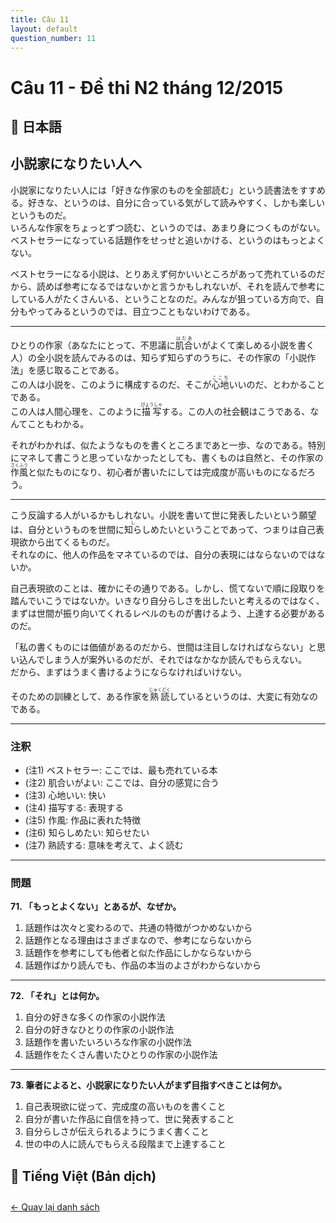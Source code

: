 ```yaml
---
title: Câu 11
layout: default
question_number: 11
---
```


# Câu 11 - Đề thi N2 tháng 12/2015
## 📖 日本語
## 小説家になりたい人へ

小説家になりたい人には「好きな作家のものを全部読む」という読書法をすすめる。好きな、というのは、自分に合っている気がして読みやすく、しかも楽しいというものだ。  
いろんな作家をちょっとずつ読む、というのでは、あまり身につくものがない。ベストセラーになっている話題作をせっせと追いかける、というのはもっとよくない。  

ベストセラーになる小説は、とりあえず何かいいところがあって売れているのだから、読めば参考になるではないかと言うかもしれないが、それを読んで参考にしている人がたくさんいる、ということなのだ。みんなが狙っている方向で、自分もやってみるというのでは、目立つこともないわけである。

---

ひとりの作家（あなたにとって、不思議に<ruby>肌合<rt>はだあ</rt></ruby>いがよくて楽しめる小説を書く人）の全小説を読んでみるのは、知らず知らずのうちに、その作家の「小説作法」を感じ取ることである。  
この人は小説を、このように構成するのだ、そこが<ruby>心地<rt>ここち</rt></ruby>いいのだ、とわかることである。  
この人は人間心理を、このように<ruby>描写<rt>びょうしゃ</rt></ruby>する。この人の社会観はこうである、なんてこともわかる。  

それがわかれば、似たようなものを書くところまであと一歩、なのである。特別にマネして書こうと思っていなかったとしても、書くものは自然と、その作家の<ruby>作風<rt>さくふう</rt></ruby>と似たものになり、初心者が書いたにしては完成度が高いものになるだろう。

---

こう反論する人がいるかもしれない。小説を書いて世に発表したいという願望は、自分というものを世間に<ruby>知ら<rt>し</rt></ruby>しめたいということであって、つまりは自己表現欲から出てくるものだ。  
それなのに、他人の作品をマネているのでは、自分の表現にはならないのではないか。  

自己表現欲のことは、確かにその通りである。しかし、慌てないで順に段取りを踏んでいこうではないか。いきなり自分らしさを出したいと考えるのではなく、まずは世間が振り向いてくれるレベルのものが書けるよう、上達する必要があるのだ。  

「私の書くものには価値があるのだから、世間は注目しなければならない」と思い込んでしまう人が案外いるのだが、それではなかなか読んでもらえない。  
だから、まずはうまく書けるようにならなければいけない。  

そのための訓練として、ある作家を<ruby>熟読<rt>じゅくどく</rt></ruby>しているというのは、大変に有効なのである。  

---

### 注釈
- (注1) ベストセラー: ここでは、最も売れている本  
- (注2) 肌合いがよい: ここでは、自分の感覚に合う  
- (注3) 心地いい: 快い  
- (注4) 描写する: 表現する  
- (注5) 作風: 作品に表れた特徴  
- (注6) 知らしめたい: 知らせたい  
- (注7) 熟読する: 意味を考えて、よく読む  

---

### 問題

**71. 「もっとよくない」とあるが、なぜか。**  
1) 話題作は次々と変わるので、共通の特徴がつかめないから  
2) 話題作となる理由はさまざまなので、参考にならないから  
3) 話題作を参考にしても他者と似た作品にしかならないから  
4) 話題作ばかり読んでも、作品の本当のよさがわからないから  

---

**72. 「それ」とは何か。**  
1) 自分の好きな多くの作家の小説作法  
2) 自分の好きなひとりの作家の小説作法  
3) 話題作を書いたいろいろな作家の小説作法  
4) 話題作をたくさん書いたひとりの作家の小説作法  

---

**73. 筆者によると、小説家になりたい人がまず目指すべきことは何か。**  
1) 自己表現欲に従って、完成度の高いものを書くこと  
2) 自分が書いた作品に自信を持って、世に発表すること  
3) 自分らしさが伝えられるようにうまく書くこと  
4) 世の中の人に読んでもらえる段階まで上達すること  


## 📘 Tiếng Việt (Bản dịch)

<div style="margin-top: 2em;">
  <a href="/exam/n2/2015/">← Quay lại danh sách</a>
</div>